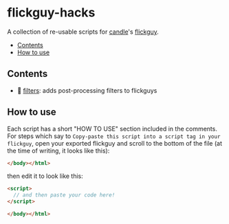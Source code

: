 # flickguy-hacks

A collection of re-usable scripts for [candle](https://twitter.com/ragzouken)'s [flickguy](https://kool.tools/flickguy).

- [Contents](#contents)
- [How to use](#how-to-use)

## Contents

- 📸 [filters](/dist/filters.js): adds post-processing filters to flickguys

## How to use

Each script has a short "HOW TO USE" section included in the comments. For steps which say to `Copy-paste this script into a script tag in your flickguy`, open your exported flickguy and scroll to the bottom of the file (at the time of writing, it looks like this):

```html
</body></html>
```

then edit it to look like this:

```html
<script>
  // and then paste your code here!
</script>

</body></html>
```
